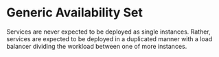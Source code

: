 # Generic Availability Set

Services are never expected to be deployed as single instances.  Rather,
services are expected to be deployed in a duplicated manner with a load
balancer dividing the workload between one of more instances.
